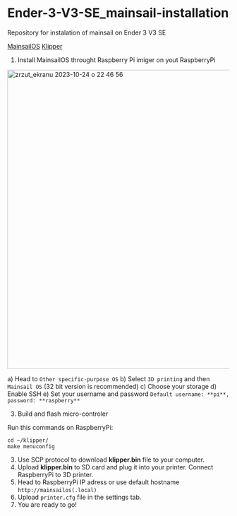 # Ender-3-V3-SE_mainsail-installation
Repository for instalation of mainsail on Ender 3 V3 SE

[MainsailOS](https://docs.mainsail.xyz/)
[Klipper](https://www.klipper3d.org/)

1. Install MainsailOS throught Raspberry Pi imiger on yout RaspberryPi
<img width="678" alt="zrzut_ekranu 2023-10-24 o 22 46 56" src="https://github.com/Kruszewski/Ender-3-V3-SE_mainsail-installation/assets/58085942/76ae2dc6-adee-4b42-9ac3-5c452a7dcff5">

  a) Head to ```Other specific-purpose OS```
  b) Select ```3D printing``` and then ```Mainsail OS``` (32 bit version is recommended)
  c) Choose your storage
  d) Enable SSH
  e) Set your username and password ```Default username: **pi**, password: **raspberry**``` 
  
3. Build and flash micro-controler


Run this commands on RaspberryPi:
```
cd ~/klipper/
make menuconfig
``` 
3. Use SCP protocol to download **klipper.bin** file to your computer.
4. Upload **klipper.bin** to SD card and plug it into your printer. Connect RaspberryPi to 3D printer.
5. Head to RaspberryPi IP adress or use default hostname ```http://mainsailos(.local)```
6. Upload ```printer.cfg``` file in the settings tab.
7. You are ready to go!
